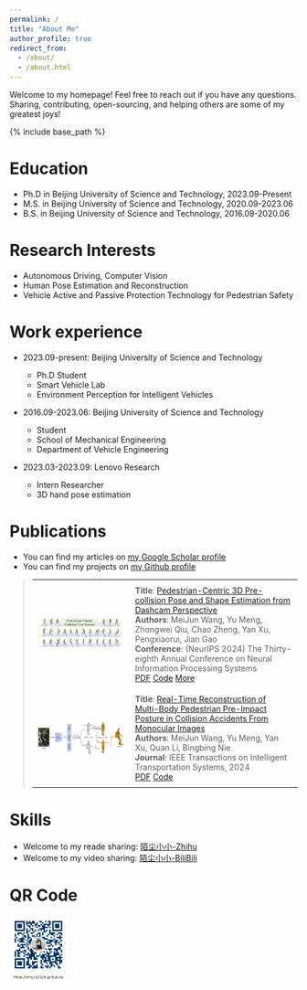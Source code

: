 ```yaml
---
permalink: /
title: "About Me"
author_profile: true
redirect_from: 
  - /about/
  - /about.html
---
```


Welcome to my homepage! Feel free to reach out if you have any questions. Sharing, contributing, open-sourcing, and helping others are some of my greatest joys!

{% include base_path %}

Education
======
* Ph.D in Beijing University of Science and Technology, 2023.09-Present
* M.S. in Beijing University of Science and Technology, 2020.09-2023.06
* B.S. in Beijing University of Science and Technology, 2016.09-2020.06

Research Interests
======
* Autonomous Driving, Computer Vision
* Human Pose Estimation and Reconstruction
* Vehicle Active and Passive Protection Technology for Pedestrian Safety

Work experience
======
* 2023.09-present: Beijing University of Science and Technology
  * Ph.D Student
  * Smart Vehicle Lab 
  * Environment Perception for Intelligent Vehicles
    
* 2016.09-2023.06: Beijing University of Science and Technology
  * Student
  * School of Mechanical Engineering
  * Department of Vehicle Engineering

* 2023.03-2023.09: Lenovo Research
  * Intern Researcher
  * 3D hand pose estimation
  
Publications
======
* You can find my articles on [my Google Scholar profile](https://scholar.google.com/citations?user=Ganf8zgAAAAJ&hl=zh-CN)
* You can find my projects on [my Github profile](https://github.com/wmj142326)

> <style>
>   table {
>     width: 100%;
>     border-collapse: collapse;
>   }
>   td {
>     padding: 10px;
>   }
>   img {
>     max-width: 150px;
>     height: auto;
>   }
>   table, td {
>     border: none;
>   }
> </style>
> 
> <table>
>   <tr>
>     <td><img src="../images/PVCP.png" alt="PVCP" width="150" height="auto"></td>
>     <td>
>       <strong>Title</strong>: <a href="https://scholar.google.com/scholar?hl=zh-CN&as_sdt=0%2C5&q=Pedestrian-Centric+3D+Pre-collision+Pose+and+Shape+Estimation+from+Dashcam+Perspective&btnG=">Pedestrian-Centric 3D Pre-collision Pose and Shape Estimation from Dashcam Perspective</a><br>
>       <strong>Authors</strong>: MeiJun Wang, Yu Meng, Zhongwei Qiu, Chao Zheng, Yan Xu, Pengxiaorui, Jian Gao<br>
>       <strong>Conference</strong>: (NeurIPS 2024) The Thirty-eighth Annual Conference on Neural Information Processing Systems<br>
>       <a href="https://openreview.net/pdf?id=ldvfaYzG35">PDF</a> 
>       <a href="https://github.com/wmj142326/PVCP">Code</a> 
>       <a href="https://neurips.cc/virtual/2024/poster/93814">More</a>
>     </td>
>   </tr>
>   <tr>
>     <td><img src="../images/MBPR.png" alt="MBPR" width="150" height="auto"></td>
>     <td>
>       <strong>Title</strong>: <a href="https://scholar.google.com/scholar?hl=zh-CN&as_sdt=0%2C5&q=Real-Time+Reconstruction+of+Multi-Body+Pedestrian+Pre-Impact+Posture+in+Collision+Accidents+From+Monocular+Images&btnG=">Real-Time Reconstruction of Multi-Body Pedestrian Pre-Impact Posture in Collision Accidents From Monocular Images</a><br>
>       <strong>Authors</strong>: MeiJun Wang, Yu Meng, Yan Xu, Quan Li, Bingbing Nie<br>
>       <strong>Journal</strong>: IEEE Transactions on Intelligent Transportation Systems, 2024<br>
>       <a href="https://ieeexplore.ieee.org/abstract/document/10746249">PDF</a> 
>       <a href="https://github.com/wmj142326/MBPR">Code</a>
>     </td>
>   </tr>
> </table>

  
Skills
======
* Welcome to my reade sharing: [陌尘小小-Zhihu](https://www.zhihu.com/people/mochenxiaoxiao)
* Welcome to my video sharing: [陌尘小小-BiliBili](https://space.bilibili.com/384233049)

QR Code
======
  <img src="../images/QR_code.png" alt="QR code" style="width: 20%; height: auto;" />

